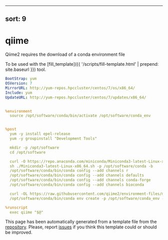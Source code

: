 
---
sort: 9
---
# qiime

 Qiime2 requires the download of a conda environment file

To be used with the [fill_template]({{ '/scripts/fill-template.html' | prepend: site.baseurl }}) tool.

```yaml
BootStrap: yum
OSVersion: 7
MirrorURL: http://yum-repos.hpccluster/centos/7/os/x86_64/
Include: yum
UpdateURL: http://yum-repos.hpccluster/centos/7/updates/x86_64/

    
%environment
  source /opt/software/conda/bin/activate /opt/software/conda_env


%post
  yum -y install epel-release
  yum -y groupinstall "Development Tools"

  mkdir -p /opt/software
  cd /opt/software

  curl -O https://repo.anaconda.com/miniconda/Miniconda3-latest-Linux-x86_64.sh
  sh ./Miniconda3-latest-Linux-x86_64.sh -p /opt/software/conda -b
  /opt/software/conda/bin/conda config --add channels r
  /opt/software/conda/bin/conda config --add channels defaults
  /opt/software/conda/bin/conda config --add channels conda-forge
  /opt/software/conda/bin/conda config --add channels bioconda

  curl -OL https://raw.githubusercontent.com/qiime2/environment-files/master/{version}/release/qiime2-{version}-py36-linux-conda.yml
  /opt/software/conda/bin/conda env create -p /opt/software/conda_env -f /opt/software/qiime2-{version}-py36-linux-conda.yml

%runscript
  exec qiime "$@"

```

This page has been automatically generated from a template file from the [repository](https://github.com/telatin/singularities).
Please, report [issues](https://github.com/telatin/singularities/issues) if you think this template could or should be improved.
